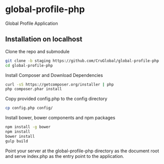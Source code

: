 # global-profile-php
Global Profile Application

## Installation on localhost
Clone the repo and submodule
```bash
git clone -b staging https://github.com/CruGlobal/global-profile-php
cd global-profile-php
```
Install Composer and Download Dependencies
```bash
curl -sS https://getcomposer.org/installer | php
php composer.phar install
```
Copy provided config.php to the config directory
```bash
cp config.php config/
```

Install bower, bower components and npm packages
```bash
npm install -g bower
npm install
bower install
gulp build
```

Point your server at the global-profile-php directory as the document root and serve index.php as the entry point to the application.
